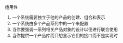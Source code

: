 适用性
1.  一个系统需要独立于他的产品的创建、组合和表示
2.  一个系统由多个产品系列中的一个来配置
3.  当你要强调一系列相关产品对象的设计以便进行联合使用
4.  当你提供一个产品库而只想显示它们的接口而不是实现时
